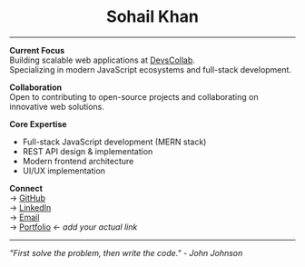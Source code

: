 <h1 align="center">Sohail Khan</h1>

---

**Current Focus**  
Building scalable web applications at [DevsCollab](https://devscollab.com).  
Specializing in modern JavaScript ecosystems and full-stack development.

**Collaboration**  
Open to contributing to open-source projects and collaborating on innovative web solutions.

**Core Expertise**  
- Full-stack JavaScript development (MERN stack)
- REST API design & implementation
- Modern frontend architecture
- UI/UX implementation

**Connect**  
→ [GitHub](https://github.com/re-sohail)  
→ [LinkedIn](https://linkedin.com/in/re-sohail)  
→ [Email](mailto:workforkhauf@gmail.com)  
→ [Portfolio](https://your-portfolio-link.com) *← add your actual link*

---

_"First solve the problem, then write the code." - John Johnson_
